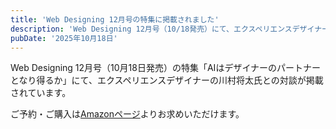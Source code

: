 ```yaml
---
title: 'Web Designing 12月号の特集に掲載されました'
description: 'Web Designing 12月号（10/18発売）にて、エクスペリエンスデザイナーの川村将太氏と対談を行いました。'
pubDate: '2025年10月18日'
---
```


Web Designing 12月号（10月18日発売）の特集「AIはデザイナーのパートナーとなり得るか」にて、エクスペリエンスデザイナーの川村将太氏との対談が掲載されています。

ご予約・ご購入は[Amazonページ](https://amzn.to/47b978A)よりお求めいただけます。
